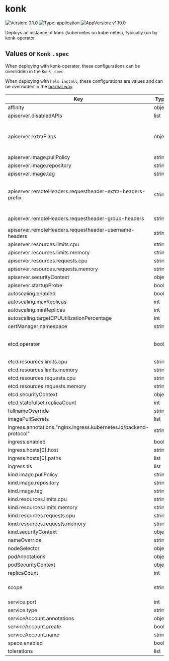 # konk

![Version: 0.1.0](https://img.shields.io/badge/Version-0.1.0-informational?style=flat-square) ![Type: application](https://img.shields.io/badge/Type-application-informational?style=flat-square) ![AppVersion: v1.19.0](https://img.shields.io/badge/AppVersion-v1.19.0-informational?style=flat-square)

Deploys an instance of konk (kubernetes on kubernetes), typically run by konk-operator

## Values or `Konk` `.spec`

When deploying with konk-operator, these configurations can be overridden in the `Konk` `.spec`.

When deploying with `helm install`, these configurations are values and can be overridden in the [normal way](https://helm.sh/docs/helm/helm_install/#helm-install).

| Key | Type | Default | Description |
|-----|------|---------|-------------|
| affinity | object | `{}` |  |
| apiserver.disabledAPIs | list | `["apps/v1","apps/v1beta1","autoscaling/v1","autoscaling/v2beta1","autoscaling/v2beta2","batch/v1","batch/v1beta1","networking.k8s.io/v1","networking.k8s.io/v1beta1","storage.k8s.io/v1","storage.k8s.io/v1beta1"]` | specifies APIs unavailable in Konk. |
| apiserver.extraFlags | object | `{}` | additional command line flags for kube-apiserver. See https://kubernetes.io/docs/reference/command-line-tools-reference/kube-apiserver/ for details. |
| apiserver.image.pullPolicy | string | `"Always"` |  |
| apiserver.image.repository | string | `"k8s.gcr.io/kube-apiserver"` |  |
| apiserver.image.tag | string | default is the chart appVersion. | Overrides the image tag |
| apiserver.remoteHeaders.requestheader-extra-headers-prefix | string | `"X-Remote-Extra-"` | sets kube-apiserver's `--requestheader-extra-headers-prefix` option. See https://kubernetes.io/docs/reference/command-line-tools-reference/kube-apiserver/ for details. |
| apiserver.remoteHeaders.requestheader-group-headers | string | `"X-Remote-Group"` | sets kube-apiserver's `--requestheader-group-headers` option. |
| apiserver.remoteHeaders.requestheader-username-headers | string | `"X-Remote-User"` | sets kube-apiserver's `--requestheader-username-headers` option. |
| apiserver.resources.limits.cpu | string | `"200m"` |  |
| apiserver.resources.limits.memory | string | `"512Mi"` |  |
| apiserver.resources.requests.cpu | string | `"20m"` |  |
| apiserver.resources.requests.memory | string | `"160Mi"` |  |
| apiserver.securityContext | object | `{}` |  |
| apiserver.startupProbe | bool | `true` |  |
| autoscaling.enabled | bool | `false` |  |
| autoscaling.maxReplicas | int | `100` |  |
| autoscaling.minReplicas | int | `1` |  |
| autoscaling.targetCPUUtilizationPercentage | int | `80` |  |
| certManager.namespace | string | `nil` |  |
| etcd.operator | bool | `true` | defines how Konk's internal etcd is deployed. `true`: etcd is deployed by konk-operator `false`: etcd is deployed as a sidecar of konk's kube-apiserver |
| etcd.resources.limits.cpu | string | `"200m"` |  |
| etcd.resources.limits.memory | string | `"512Mi"` |  |
| etcd.resources.requests.cpu | string | `"10m"` |  |
| etcd.resources.requests.memory | string | `"64Mi"` |  |
| etcd.securityContext | object | `{}` |  |
| etcd.statefulset.replicaCount | int | `3` |  |
| fullnameOverride | string | `""` |  |
| imagePullSecrets | list | `[]` |  |
| ingress.annotations."nginx.ingress.kubernetes.io/backend-protocol" | string | `"HTTPS"` |  |
| ingress.enabled | bool | `false` |  |
| ingress.hosts[0].host | string | `"chart-example.local"` |  |
| ingress.hosts[0].paths | list | `[]` |  |
| ingress.tls | list | `[]` |  |
| kind.image.pullPolicy | string | `"Always"` |  |
| kind.image.repository | string | `"kindest/node"` |  |
| kind.image.tag | string | default is the chart appVersion. | Overrides the image tag |
| kind.resources.limits.cpu | string | `"1000m"` |  |
| kind.resources.limits.memory | string | `"512Mi"` |  |
| kind.resources.requests.cpu | string | `"100m"` |  |
| kind.resources.requests.memory | string | `"128Mi"` |  |
| kind.securityContext | object | `{}` |  |
| nameOverride | string | `""` |  |
| nodeSelector | object | `{}` |  |
| podAnnotations | object | `{}` |  |
| podSecurityContext | object | `{}` |  |
| replicaCount | int | `1` |  |
| scope | string | `"namespace"` | scope can be `cluster` or `namespace`. When scope is `cluster`, Certificates in any namespace can be signed by the konk's Issuer. |
| service.port | int | `6443` |  |
| service.type | string | `"ClusterIP"` |  |
| serviceAccount.annotations | object | `{}` |  |
| serviceAccount.create | bool | `true` |  |
| serviceAccount.name | string | `""` |  |
| space.enabled | bool | `false` |  |
| tolerations | list | `[]` |  |
